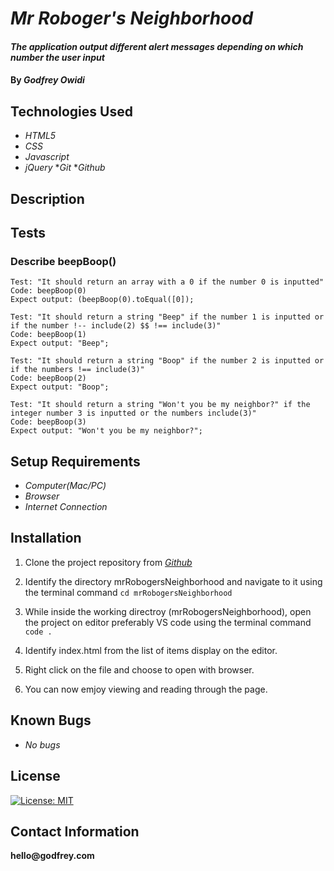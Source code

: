 # _Mr Roboger's Neighborhood_

#### _The application output different alert messages depending on which number the user input_

#### By _**Godfrey Owidi**_

## Technologies Used

* _HTML5_
* _CSS_
* _Javascript_
* _jQuery_
*_Git_
*_Github_

## Description

## Tests

### Describe beepBoop()
```
Test: "It should return an array with a 0 if the number 0 is inputted"
Code: beepBoop(0)
Expect output: (beepBoop(0).toEqual([0]);
```
```
Test: "It should return a string "Beep" if the number 1 is inputted or if the number !-- include(2) $$ !== include(3)"
Code: beepBoop(1)
Expect output: "Beep";
```
```
Test: "It should return a string "Boop" if the number 2 is inputted or if the numbers !== include(3)"
Code: beepBoop(2)
Expect output: "Boop";
```

```
Test: "It should return a string "Won't you be my neighbor?" if the integer number 3 is inputted or the numbers include(3)"
Code: beepBoop(3)
Expect output: "Won't you be my neighbor?";
```

## Setup Requirements

* _Computer(Mac/PC)_
* _Browser_
* _Internet Connection_

## Installation

1. Clone the project repository from _[Github](https://github.com/godfreyowidi/mrRobogersNeighborhood)_

2. Identify the directory mrRobogersNeighborhood and navigate to it using the terminal command ```cd mrRobogersNeighborhood``` 

3. While inside the working directroy (mrRobogersNeighborhood), open the project on editor preferably VS code using the terminal command ```code .```

4. Identify index.html from the list of items display on the editor.

5. Right click on the file and choose to open with browser.

6. You can now emjoy viewing and reading through the page.

## Known Bugs

* _No bugs_

## License

[![License: MIT](https://img.shields.io/badge/License-MIT-yellow.svg)](https://opensource.org/licenses/MIT)

## Contact Information

__hello@godfrey.com__



